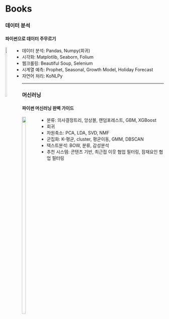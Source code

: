# Books

### 데이터 분석
#### 파이썬으로 데이터 주무르기
<img src="http://image.kyobobook.co.kr/images/book/xlarge/474/x9791186697474.jpg" width="10%" height="20%" align="left" padding = "5%"></img>  
* 데이터 분석: Pandas, Numpy(회귀)
* 시각화: Matplotlib, Seaborn, Folium
* 웹크롤링: Beautiful Soup, Selenium
* 시계열 예측: Prophet, Seasonal, Growth Model, Holiday Forecast
* 자연어 처리: KoNLPy


---


### 머신러닝
#### 파이썬 머신러닝 완벽 가이드
<img src="https://user-images.githubusercontent.com/65642065/212855530-f02026ed-1589-45da-bdc3-b949810bb112.png" width="15%" height="40%" align="left" padding = "5%"></img>  
* 분류: 의사결정트리, 앙상블, 랜덤포레스트, GBM, XGBoost
* 회귀
* 차원축소: PCA, LDA, SVD, NMF
* 군집화: K-평균, cluster, 평균이동, GMM, DBSCAN
* 텍스트분석: BOW, 분류, 감성분석
* 추천 시스템: 콘텐츠 기반, 최근접 이웃 협업 필터링, 잠재요인 협업 필터링
